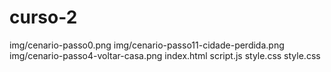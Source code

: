 # curso-2
img/cenario-passo0.png
img/cenario-passo11-cidade-perdida.png
img/cenario-passo4-voltar-casa.png
index.html
script.js
style.css
style.css
